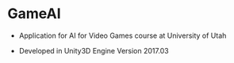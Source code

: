 # GameAI

- Application for AI for Video Games course at University of Utah

- Developed in Unity3D Engine Version 2017.03
